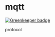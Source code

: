 # mqtt

[![Greenkeeper badge](https://badges.greenkeeper.io/liuliangsir/mqtt.svg)](https://greenkeeper.io/)

protocol
